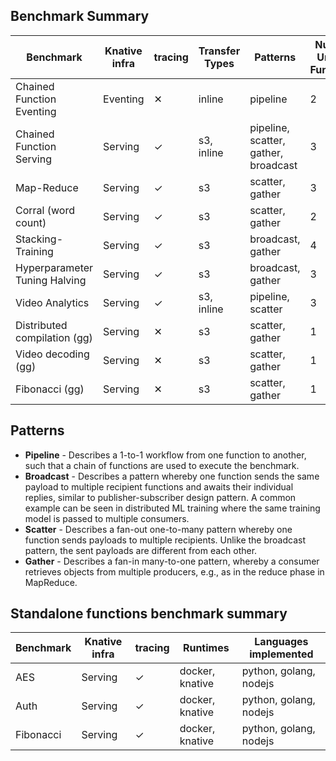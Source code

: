 ## Benchmark Summary

| Benchmark                     | Knative infra | tracing | Transfer Types | Patterns | Num. of Unique Functions |
|-------------------------------|---------------|---------|----------------|----------|---|
| Chained Function Eventing     | Eventing      | ✕       | inline | pipeline | 2 |
| Chained Function Serving      | Serving       | ✓       | s3, inline  | pipeline, scatter, gather, broadcast | 3 |
| Map-Reduce                    | Serving       | ✓       | s3    | scatter, gather | 3 |
| Corral (word count)           | Serving       | ✓       | s3    | scatter, gather | 2 |
| Stacking-Training             | Serving       | ✓       | s3    | broadcast, gather | 4 |
| Hyperparameter Tuning Halving | Serving       | ✓       | s3    | broadcast, gather | 3 |
| Video Analytics               | Serving       | ✓       | s3, inline | pipeline, scatter | 3 |
| Distributed compilation (gg)  | Serving       | ✕       | s3    | scatter, gather | 1 |
| Video decoding (gg)           | Serving       | ✕       | s3    | scatter, gather | 1 |
| Fibonacci (gg)                | Serving       | ✕       | s3    | scatter, gather | 1 |

## Patterns

- **Pipeline** - Describes a 1-to-1 workflow from one function to another, such that a chain of 
functions are used to execute the benchmark.
- **Broadcast** - Describes a pattern whereby one function sends the same payload to multiple
recipient functions and awaits their individual replies, similar to publisher-subscriber design
pattern. A common example can be seen in distributed ML training where the same training model is
passed to multiple consumers.
- **Scatter** - Describes a fan-out one-to-many pattern whereby one function sends payloads to
multiple recipients. Unlike the broadcast pattern, the sent payloads are different from each other.
- **Gather** - Describes a fan-in many-to-one pattern, whereby a consumer retrieves objects from 
multiple producers, e.g., as in the reduce phase in MapReduce.

## Standalone functions benchmark summary

| Benchmark | Knative infra | tracing | Runtimes            | Languages implemented  |
|-----------|---------------|---------|---------------------|------------------------|
| AES       | Serving       | ✓       | docker, knative     | python, golang, nodejs |
| Auth      | Serving       | ✓       | docker, knative     | python, golang, nodejs |
| Fibonacci | Serving       | ✓       | docker, knative     | python, golang, nodejs |
